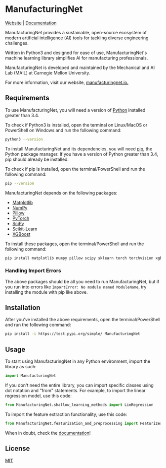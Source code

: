 # ManufacturingNet

[Website](http://manufacturingnet.io/) | [Documentation](https://manufacturingnet.readthedocs.io/en/latest/)

ManufacturingNet provides a sustainable, open-source ecosystem of modern artificial intelligence (AI) tools for tackling diverse engineering challenges.

Written in Python3 and designed for ease of use, ManufacturingNet's machine learning library simplifies AI for manufacturing professionals.

ManufacturingNet is developed and maintained by the Mechanical and AI Lab (MAIL) at Carnegie Mellon University.

For more information, visit our website, [manufacturingnet.io.](http://manufacturingnet.io/)

## Requirements

To use ManufacturingNet, you will need a version of [Python](https://www.python.org/downloads/) installed greater than 3.4. 

To check if Python3 is installed, open the terminal on Linux/MacOS or PowerShell on Windows and run the following command:

```bash
python3 --version
```

To install ManufacturingNet and its dependencies, you will need [pip](https://pip.pypa.io/en/stable/), the Python package manager. If you have a version of Python greater than 3.4, pip should already be installed.

To check if pip is installed, open the terminal/PowerShell and run the following command:

```bash
pip --version
```

ManufacturingNet depends on the following packages:
- [Matplotlib](https://matplotlib.org/)
- [NumPy](https://numpy.org/)
- [Pillow](https://python-pillow.org/)
- [PyTorch](https://pytorch.org/)
- [SciPy](https://www.scipy.org/)
- [Scikit-Learn](https://scikit-learn.org/stable/)
- [XGBoost](https://xgboost.readthedocs.io/en/latest/)

To install these packages, open the terminal/PowerShell and run the following command:

```bash
pip install matplotlib numpy pillow scipy sklearn torch torchvision xgboost
```

### Handling Import Errors

The above packages should be all you need to run ManufacturingNet, but if you run into errors like `ImportError: No module named ModuleName`, try installing the module with pip like above.

## Installation

After you've installed the above requirements, open the terminal/PowerShell and run the following command:

```bash
pip install -i https://test.pypi.org/simple/ ManufacturingNet
```

## Usage

To start using ManufacturingNet in any Python environment, import the library as such:

```python
import ManufacturingNet
```

If you don't need the entire library, you can import specific classes using dot notation and "from" statements. For example, to import the linear regression model, use this code:

```python
from ManufacturingNet.shallow_learning_methods import LinRegression
```

To import the feature extraction functionality, use this code:

```python
from ManufacturingNet.featurization_and_preprocessing import Featurizer
```

When in doubt, check the [documentation](https://manufacturingnet.readthedocs.io/en/latest/)!

## License
[MIT](https://choosealicense.com/licenses/mit/)